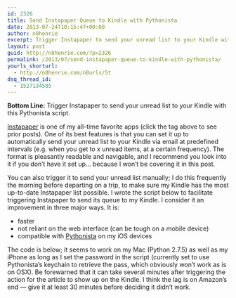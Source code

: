 ```yaml
---
id: 2326
title: Send Instapaper Queue to Kindle with Pythonista
date: 2013-07-24T10:15:47+00:00
author: n8henrie
excerpt: Trigger Instapaper to send your unread list to your Kindle with this Pythonista script.
layout: post
guid: http://n8henrie.com/?p=2326
permalink: /2013/07/send-instapaper-queue-to-kindle-with-pythonista/
yourls_shorturl:
  - http://n8henrie.com/n8urls/5t
dsq_thread_id:
  - 1527134585
---
```

**Bottom Line:** Trigger Instapaper to send your unread list to your Kindle with this Pythonista script.<!--more-->

<a target="_blank" href="https://itunes.apple.com/us/app/instapaper/id288545208?mt=8&#038;at=10l5H6" title="Instapaper">Instapaper</a> is one of my all-time favorite apps (click the tag above to see prior posts). One of its best features is that you can set it up to automatically send your unread list to your Kindle via email at predefined intervals (e.g. when you get to x unread items, at a certain frequency). The format is pleasantly readable and navigable, and I recommend you look into it if you don&#8217;t have it set up&#8230; because I won&#8217;t be covering it in this post.

You can also trigger it to send your unread list manually; I do this frequently the morning before departing on a trip, to make sure my Kindle has the most up-to-date Instapaper list possible. I wrote the script below to facilitate triggering Instapaper to send its queue to my Kindle. I consider it an improvement in three major ways. It is:

  * faster
  * not reliant on the web interface (can be tough on a mobile device)
  * compatible with <a target="_blank" href="https://itunes.apple.com/us/app/pythonista/id528579881?mt=8&#038;at=10l5H6" title="Pythonista">Pythonista</a> on my iOS devices

The code is below; it seems to work on my Mac (Python 2.7.5) as well as my iPhone as long as I set the password in the script (currently set to use Pythonista&#8217;s keychain to retrieve the pass, which obviously won&#8217;t work as is on OSX). Be forewarned that it can take several minutes after triggering the action for the article to show up on the Kindle. I think the lag is on Amazon&#8217;s end &#8212; give it at least 30 minutes before deciding it didn&#8217;t work.